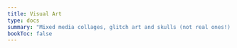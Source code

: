 ```yaml
---
title: Visual Art
type: docs
summary: "Mixed media collages, glitch art and skulls (not real ones!). Lots of darker themes exploring identity, loneliness, memento moris."
bookToc: false
---
```

